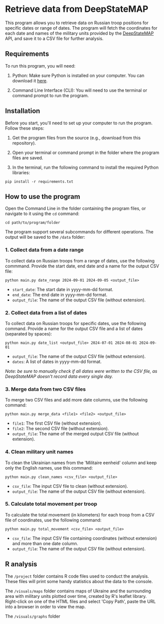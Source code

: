 # Retrieve data from DeepStateMAP

This program allows you to retrieve data on Russian troop positions for specific dates or range of dates. The program will fetch the coordinates for each date and names of the military units provided by the [DeepStateMAP](https://deepstatemap.live/#8/51.1569543/34.6343994) API, and save it to a CSV file for further analysis.

## Requirements

To run this program, you will need:

1. Python: Make sure Python is installed on your computer. You can download it [here](https://www.python.org/downloads/).

2. Command Line Interface (CLI): You will need to use the terminal or command prompt to run the program.

## Installation

Before you start, you'll need to set up your computer to run the program. Follow these steps:

1. Get the program files from the source (e.g., download from this repository).

2. Open your terminal or command prompt in the folder where the program files are saved.

3. In the terminal, run the following command to install the required Python libraries:

```
pip install -r requirements.txt
```

## How to use the program

Open the Command Line in the folder containing the program files, or navigate to it using the `cd` command:

```
cd path/to/program/folder
```

The program support several subcommands for different operations. The output will be saved to the `/data` folder:

### 1. Collect data from a date range

To collect data on Russian troops from a range of dates, use the following commmand. Provide the start date, end date and a name for the output CSV file:

```
python main.py date_range 2024-09-01 2024-09-05 <output_file>
```

- `start_date`: The start date in yyyy-mm-dd format.
- `end_date`: The end date in yyyy-mm-dd format.
- `output_file`: The name of the output CSV file (without extension).

### 2. Collect data from a list of dates

To collect data on Russian troops for specific dates, use the following command. Provide a name for the output CSV file and a list of dates (separated by spaces):

```
python main.py date_list <output_file> 2024-07-01 2024-08-01 2024-09-01
```

- `output_file`: The name of the output CSV file (without extension).
- `dates`: A list of dates in yyyy-mm-dd format.

*Note: be sure to manually check if all dates were written to the CSV file, as DeepStateMAP doesn't record data every single day.* 

### 3. Merge data from two CSV files

To merge two CSV files and add more date columns, use the following command:

```
python main.py merge_data <file1> <file2> <output_file>
```

- `file1`: The first CSV file (without extension).
- `file2`: The second CSV file (without extension).
- `output_file`: The name of the merged output CSV file (without extension).

### 4. Clean military unit names

To clean the Ukrainian names from the 'Militaire eenheid' column and keep only the English names, use this command:

```
python main.py clean_names <csv_file> <output_file>
```

- `csv_file`: The input CSV file to clean (without extension).
- `output_file`: The name of the output CSV file (without extension).

### 5. Calculate total movement per troop

To calculate the total movement (in kilometers) for each troop from a CSV file of coordinates, use the following command:

```
python main.py total_movement <csv_file> <output_file>
```

- `csv_file`: The input CSV file containing coordinates (without extension) and more than one date column.
- `output_file`: The name of the output CSV file (without extension).

## R analysis

The `/project` folder contains R code files used to conduct the analysis. These files will print some handy statistics about the data to the console.

The `/visuals/maps` folder contains maps of Ukraine and the surrounding area with military units plotted over time, created by R's leaflet library. Right-click on one of the HTML files and select 'Copy Path', paste the URL into a browser in order to view the map.

The `/visuals/graphs` folder